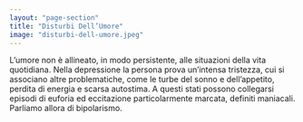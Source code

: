 ```yaml
---
layout: "page-section"
title: "Disturbi Dell’Umore"
image: "disturbi-dell-umore.jpeg"
---
```


L’umore non è allineato, in modo persistente, alle situazioni della vita quotidiana. Nella depressione la persona prova un’intensa tristezza, cui si associano altre problematiche, come le turbe del sonno e dell’appetito, perdita di energia e scarsa autostima. A questi stati possono collegarsi episodi di euforia ed eccitazione particolarmente marcata, definiti maniacali. Parliamo allora di bipolarismo.
